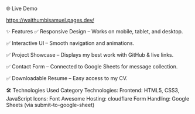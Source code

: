 🌐 Live Demo

https://waithumbisamuel.pages.dev/

✨ Features
✅ Responsive Design – Works on mobile, tablet, and desktop.

✅ Interactive UI – Smooth navigation and animations.

✅ Project Showcase – Displays my best work with GitHub & live links.

✅ Contact Form – Connected to Google Sheets for message collection.

✅ Downloadable Resume – Easy access to my CV.

🛠 Technologies Used
Category	Technologies:
Frontend:	HTML5, CSS3, JavaScript
Icons:	Font Awesome
Hosting:	cloudflare
Form Handling:	Google Sheets (via submit-to-google-sheet)
